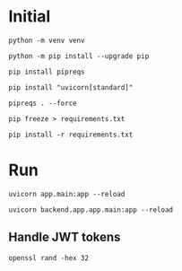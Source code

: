 # Initial

`python -m venv venv`

`python -m pip install --upgrade pip`

`pip install pipreqs`

`pip install "uvicorn[standard]"`

`pipreqs . --force`

`pip freeze > requirements.txt`

`pip install -r requirements.txt`

# Run

`uvicorn app.main:app --reload`

`uvicorn backend.app.app.main:app --reload`

## Handle JWT tokens

`openssl rand -hex 32`
